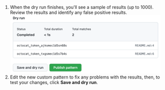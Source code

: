 1. When the dry run finishes, you'll see a sample of results (up to 1000). Review the results and identify any false positive results.
   ![Screenshot showing results from dry run](/assets/images/help/repository/secret-scanning-publish-pattern.png)
1. Edit the new custom pattern to fix any problems with the results, then, to test your changes, click **Save and dry run**.

